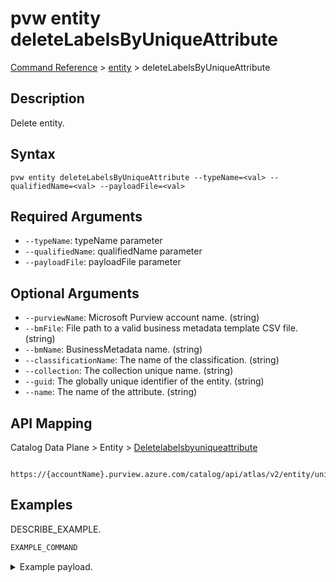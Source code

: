 # pvw entity deleteLabelsByUniqueAttribute
[Command Reference](../../../README.md#command-reference) > [entity](./main.md) > deleteLabelsByUniqueAttribute

## Description
Delete entity.

## Syntax
```
pvw entity deleteLabelsByUniqueAttribute --typeName=<val> --qualifiedName=<val> --payloadFile=<val>
```

## Required Arguments
- `--typeName`: typeName parameter
- `--qualifiedName`: qualifiedName parameter
- `--payloadFile`: payloadFile parameter

## Optional Arguments
- `--purviewName`: Microsoft Purview account name. (string)
- `--bmFile`: File path to a valid business metadata template CSV file. (string)
- `--bmName`: BusinessMetadata name. (string)
- `--classificationName`: The name of the classification. (string)
- `--collection`: The collection unique name. (string)
- `--guid`: The globally unique identifier of the entity. (string)
- `--name`: The name of the attribute. (string)

## API Mapping
Catalog Data Plane > Entity > [Deletelabelsbyuniqueattribute]()
```
 https://{accountName}.purview.azure.com/catalog/api/atlas/v2/entity/uniqueAttribute
```

## Examples
DESCRIBE_EXAMPLE.
```powershell
EXAMPLE_COMMAND
```
<details><summary>Example payload.</summary>
<p>

```json
PASTE_JSON_HERE
```
</p>
</details>